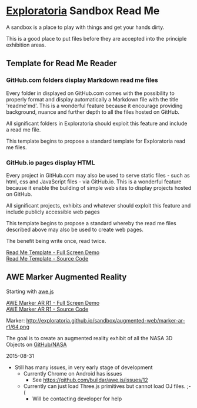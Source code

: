 [Exploratoria]( http://exploratoria.github.io )
Sandbox Read Me
==

A sandbox is a place to play with things and get your hands dirty.

This is a good place to put files before they are accepted into the principle exhibition areas.

## Template for Read Me Reader

### GitHub.com folders display Markdown read me files
Every folder in displayed on GitHub.com comes with the possibility to properly format and display automatically a Markdown file with the title 'readme'md'.
This is a wonderful feature because it encourage providing background, nuance and further depth to all the files hosted on GitHub.

All significant folders in Exploratoria should exploit this feature and include a read me file.

This template begins to propose a standard template for Exploratoria read me files.

### GitHub.io pages display HTML
Every project in GitHub.com may also be used to serve static files - such as html, css and JavaScript files - via GitHub.io.
This is a wonderful feature because it enable the building of simple web sites to display projects hosted on GitHub.

All significant projects, exhibits and whatever should exploit this feature and include publicly accessible web pages

This template begins to propose a standard whereby the read me files described above may also be used to create web pages.

The benefit being write once, read twice.

[Read Me Template - Full Screen Demo]( http://exploratoria.github.io/sandbox/template/readme/ )  
[Read Me Template - Source Code]( https://github.com/exploratoria/exploratoria.github.io/tree/master/sandbox/template/readme )

 

## AWE Marker Augmented Reality

Starting with [awe.js]( https://github.com/buildar/awe.js )

[AWE Marker AR R1 - Full Screen Demo]( http://exploratoria.github.io/sandbox/augmented-web/marker-ar-r1/ )  
[AWE Marker AR R1 - Source Code]( https://github.com/exploratoria/exploratoria.github.io/tree/master/sandbox/augmented-web/marker-ar-r1 )

Marker: <http://exploratoria.github.io/sandbox/augmented-web/marker-ar-r1/64.png>

The goal is to create an augmented reality exhibit of all the NASA 3D Objects on [GitHub/NASA]( https://github.com/nasa/NASA-3D-Resources/tree/master/3D%20Printing )

2015-08-31

* Still has many issues, in very early stage of development
	* Currently Chrome on Android has issues
		* See <https://github.com/buildar/awe.js/issues/12>
	* Currently can just load Three.js primitives but cannot load OJ files. ;-(
		* Will be contacting developer for help


